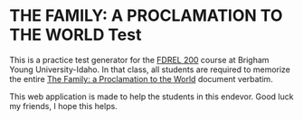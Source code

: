 # THE FAMILY: A PROCLAMATION TO THE WORLD Test

This is a practice test generator for the [FDREL 200](https://content.byui.edu/file/57968560-ab2b-4795-a911-45e78f9c62e3/12/fdrel200Syllabus.html)
course at Brigham Young University-Idaho. In that class, all students are required to memorize the entire
[The Family: a Proclamation to the World](https://www.lds.org/topics/family-proclamation) document verbatim. 

This web application is made to help the students in this endevor. Good luck my 
friends, I hope this helps. 
